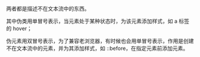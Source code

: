 两者都是描述不在文本流中的东西。

  其中伪类用单冒号表示，当元素处于某种状态时，为该元素添加样式，如 a 标签的 hover；

  伪元素用双冒号表示，为了兼容老浏览器，有时候也会用单冒号表示，作用是创建不在文本流中的元素，并为其添加样式，如 ::before，在指定元素前添加元素。